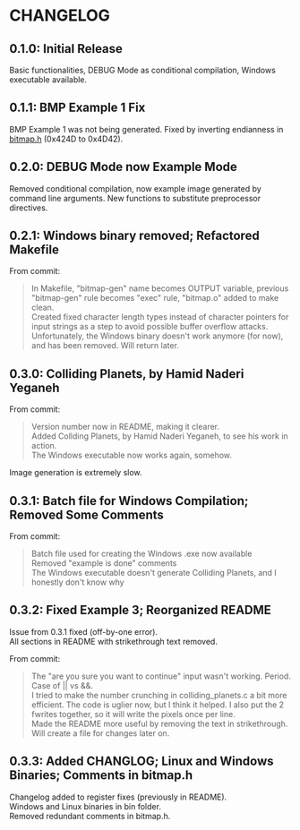# CHANGELOG

## 0.1.0: Initial Release

Basic functionalities, DEBUG Mode as conditional compilation, Windows executable available.

## 0.1.1: BMP Example 1 Fix

BMP Example 1 was not being generated. Fixed by inverting endianness in [bitmap.h](./src/bitmap.h) (0x424D to 0x4D42).

## 0.2.0: DEBUG Mode now Example Mode

Removed conditional compilation, now example image generated by command line arguments. New functions to substitute preprocessor directives.

## 0.2.1: Windows binary removed; Refactored Makefile

From commit:

> In Makefile, "bitmap-gen" name becomes OUTPUT variable, previous "bitmap-gen" rule becomes "exec" rule, "bitmap.o" added to make clean.  
> Created fixed character length types instead of character pointers for input strings as a step to avoid possible buffer overflow attacks.  
> Unfortunately, the Windows binary doesn't work anymore (for now), and has been removed. Will return later.

## 0.3.0: Colliding Planets, by Hamid Naderi Yeganeh

From commit:  

> Version number now in README, making it clearer.  
> Added Collding Planets, by Hamid Naderi Yeganeh, to see his work in action.  
> The Windows executable now works again, somehow.  

Image generation is extremely slow.  

## 0.3.1: Batch file for Windows Compilation; Removed Some Comments

From commit:  

> Batch file used for creating the Windows .exe now available  
> Removed "example is done" comments  
> The Windows executable doesn't generate Colliding Planets, and I honestly don't know why

## 0.3.2: Fixed Example 3; Reorganized README

Issue from 0.3.1 fixed (off-by-one error).  
All sections in README with strikethrough text removed.  

From commit:

> The "are you sure you want to continue" input wasn't working. Period. Case of || vs &&.  
> I tried to make the number crunching in colliding_planets.c a bit more efficient. The code is uglier now, but I think it helped. I also put the 2 fwrites together, so it will write the pixels once per line.  
> Made the README more useful by removing the text in strikethrough. Will create a file for changes later on.

## 0.3.3: Added CHANGLOG; Linux and Windows Binaries; Comments in bitmap.h

Changelog added to register fixes (previously in README).  
Windows and Linux binaries in bin folder.  
Removed redundant comments in bitmap.h.